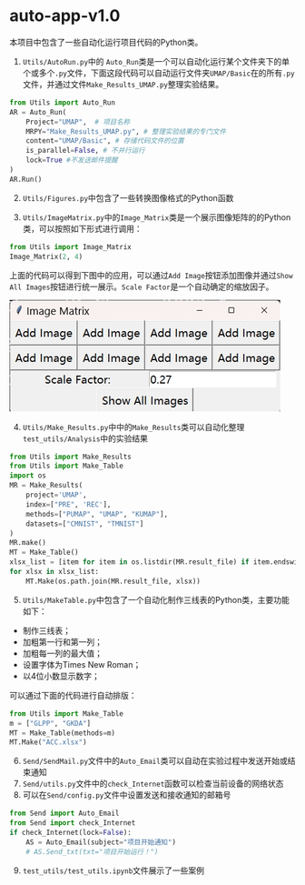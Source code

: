 # auto-app-v1.0
本项目中包含了一些自动化运行项目代码的Python类。
1. `Utils/AutoRun.py`中的 `Auto_Run`类是一个可以自动化运行某个文件夹下的单个或多个`.py`文件，下面这段代码可以自动运行文件夹`UMAP/Basic`在的所有`.py`文件，并通过文件`Make_Results_UMAP.py`整理实验结果。
```python
from Utils import Auto_Run
AR = Auto_Run(
    Project="UMAP",  # 项目名称
    MRPY="Make_Results_UMAP.py", # 整理实验结果的专门文件
    content="UMAP/Basic", # 存储代码文件的位置
    is_parallel=False, # 不并行运行
    lock=True #不发送邮件提醒
)
AR.Run()
```
2. `Utils/Figures.py`中包含了一些转换图像格式的Python函数

3. `Utils/ImageMatrix.py`中的`Image_Matrix`类是一个展示图像矩阵的的Python类，可以按照如下形式进行调用：
```python
from Utils import Image_Matrix
Image_Matrix(2, 4)
```
上面的代码可以得到下图中的应用，可以通过`Add Image`按钮添加图像并通过`Show All Images`按钮进行统一展示。`Scale Factor`是一个自动确定的缩放因子。

![](test_utils/image-matrix.png)

4. `Utils/Make_Results.py`中中的`Make_Results`类可以自动化整理`test_utils/Analysis`中的实验结果
```python
from Utils import Make_Results
from Utils import Make_Table
import os
MR = Make_Results(
    project='UMAP',
    index=["PRE", 'REC'],
    methods=["PUMAP", "UMAP", "KUMAP"],
    datasets=["CMNIST", "TMNIST"]
)
MR.make()
MT = Make_Table()
xlsx_list = [item for item in os.listdir(MR.result_file) if item.endswith(".xlsx")]
for xlsx in xlsx_list:
    MT.Make(os.path.join(MR.result_file, xlsx))
```

5. `Utils/MakeTable.py`中包含了一个自动化制作三线表的Python类，主要功能如下：
- 制作三线表；
- 加粗第一行和第一列；
- 加粗每一列的最大值；
- 设置字体为Times New Roman；
- 以4位小数显示数字；

可以通过下面的代码进行自动排版：
```python
from Utils import Make_Table
m = ["GLPP", "GKDA"]
MT = Make_Table(methods=m)
MT.Make("ACC.xlsx")
```
6. `Send/SendMail.py`文件中的`Auto_Email`类可以自动在实验过程中发送开始或结束通知
7. `Send/utils.py`文件中的`check_Internet`函数可以检查当前设备的网络状态
8. 可以在`Send/config.py`文件中设置发送和接收通知的邮箱号
```python
from Send import Auto_Email
from Send import check_Internet
if check_Internet(lock=False):
    AS = Auto_Email(subject="项目开始通知")
    # AS.Send_txt(txt="项目开始运行！")
```
9. `test_utils/test_utils.ipynb`文件展示了一些案例
